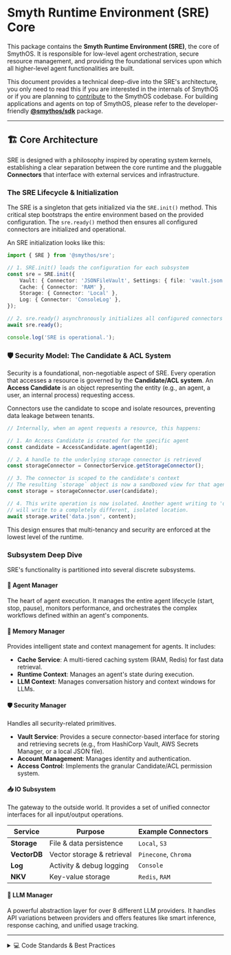 # Smyth Runtime Environment (SRE) Core

This package contains the **Smyth Runtime Environment (SRE)**, the core of SmythOS. It is responsible for low-level agent orchestration, secure resource management, and providing the foundational services upon which all higher-level agent functionalities are built.

This document provides a technical deep-dive into the SRE's architecture, you only need to read this if you are interested in the internals of SmythOS or if you are planning to [contribute](../../CONTRIBUTING.md) to the SmythOS codebase.
For building applications and agents on top of SmythOS, please refer to the developer-friendly **[@smythos/sdk](../sdk)** package.

---

## 🏗️ Core Architecture

SRE is designed with a philosophy inspired by operating system kernels, establishing a clear separation between the core runtime and the pluggable **Connectors** that interface with external services and infrastructure.

### The SRE Lifecycle & Initialization

The SRE is a singleton that gets initialized via the `SRE.init()` method. This critical step bootstraps the entire environment based on the provided configuration. The `sre.ready()` method then ensures all configured connectors are initialized and operational.

An SRE initialization looks like this:

```typescript
import { SRE } from '@smythos/sre';

// 1. SRE.init() loads the configuration for each subsystem
const sre = SRE.init({
    Vault: { Connector: 'JSONFileVault', Settings: { file: 'vault.json' } },
    Cache: { Connector: 'RAM' },
    Storage: { Connector: 'Local' },
    Log: { Connector: 'ConsoleLog' },
});

// 2. sre.ready() asynchronously initializes all configured connectors
await sre.ready();

console.log('SRE is operational.');
```

### 🛡️ Security Model: The Candidate & ACL System

Security is a foundational, non-negotiable aspect of SRE. Every operation that accesses a resource is governed by the **Candidate/ACL system**. An **Access Candidate** is an object representing the entity (e.g., an agent, a user, an internal process) requesting access.

Connectors use the candidate to scope and isolate resources, preventing data leakage between tenants.

```typescript
// Internally, when an agent requests a resource, this happens:

// 1. An Access Candidate is created for the specific agent
const candidate = AccessCandidate.agent(agentId);

// 2. A handle to the underlying storage connector is retrieved
const storageConnector = ConnectorService.getStorageConnector();

// 3. The connector is scoped to the candidate's context
// The resulting `storage` object is now a sandboxed view for that agent
const storage = storageConnector.user(candidate);

// 4. This write operation is now isolated. Another agent writing to 'data.json'
// will write to a completely different, isolated location.
await storage.write('data.json', content);
```

This design ensures that multi-tenancy and security are enforced at the lowest level of the runtime.

### Subsystem Deep Dive

SRE's functionality is partitioned into several discrete subsystems.

#### 🤖 Agent Manager

The heart of agent execution. It manages the entire agent lifecycle (start, stop, pause), monitors performance, and orchestrates the complex workflows defined within an agent's components.

#### 💾 Memory Manager

Provides intelligent state and context management for agents. It includes:

-   **Cache Service**: A multi-tiered caching system (RAM, Redis) for fast data retrieval.
-   **Runtime Context**: Manages an agent's state during execution.
-   **LLM Context**: Manages conversation history and context windows for LLMs.

#### 🛡️ Security Manager

Handles all security-related primitives.

-   **Vault Service**: Provides a secure connector-based interface for storing and retrieving secrets (e.g., from HashiCorp Vault, AWS Secrets Manager, or a local JSON file).
-   **Account Management**: Manages identity and authentication.
-   **Access Control**: Implements the granular Candidate/ACL permission system.

#### 📥 IO Subsystem

The gateway to the outside world. It provides a set of unified connector interfaces for all input/output operations.

| Service      | Purpose                    | Example Connectors   |
| ------------ | -------------------------- | -------------------- |
| **Storage**  | File & data persistence    | `Local`, `S3`        |
| **VectorDB** | Vector storage & retrieval | `Pinecone`, `Chroma` |
| **Log**      | Activity & debug logging   | `Console`            |
| **NKV**      | Key-value storage          | `Redis`, `RAM`       |

#### 🧠 LLM Manager

A powerful abstraction layer for over 8 different LLM providers. It handles API variations between providers and offers features like smart inference, response caching, and unified usage tracking.

---

<details>
<summary>💻 Code Standards & Best Practices</summary>

### Folder Structure

-   **/subsystems**: Contains the core service definitions and connector interfaces for all major subsystems (IO, AgentManager, MemoryManager, etc.).
-   **/Components**: SmythOS Agent Components.
-   **/utils**: Contains utility functions. Functions in this folder should not depend on other packages of the project outside of /utils/\*. These functions are reusable throughout the code.
-   **/helpers**: Contains general helper classes/objects/structures. Unlike utils, helpers export an object that exposes a collection of functions specific to a given task.
-   **/types**: This folder contains SmythOS-specific type declarations.

### Naming Standards

#### File Naming

Use the following extensions for specific code roles to maintain consistency across the codebase:

-   `.service.ts` for top-level services
-   `.class.ts` for classes and connectors
-   `.utils.ts` for utility collections
-   `.helper.ts` for task-specific helpers
-   `.handler.ts` for event handlers
-   `.mw.ts` for middlewares

#### Declaration Naming

-   **Constants**: Uppercase with underscores (e.g., `MAX_RETRIES`).
-   **Enums and Types**: Start with `T` (e.g., `TAccessLevel`).
-   **Interfaces**: Start with `I` (e.g., `IStorageConnector`).
-   **Classes**: Use PascalCase without a prefix (e.g., `MyAgent`).

</details>

